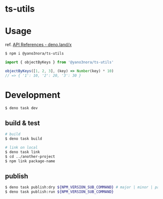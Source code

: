 ts-utils
===

# Usage
ref. [API References - deno.land/x](https://deno.land/x/yano3nora_tsutils)

```sh
$ npm i @yano3nora/ts-utils
```

```ts
import { objectByKeys } from '@yano3nora/ts-utils'

objectByKeys([1, 2, 3], (key) => Number(key) * 10)
// => { '1': 10, '2': 20, '3': 30 }
```

# Development
```sh
$ deno task dev
```

## build & test
```sh
# build
$ deno task build

# link on local
$ deno task link
$ cd ../another-project
$ npm link package-name
```

## publish
```sh
$ deno task publish:dry ${NPM_VERSION_SUB_COMMAND} # major | minor | patch
$ deno task publish:run ${NPM_VERSION_SUB_COMMAND}
```
